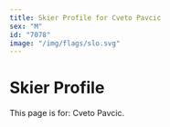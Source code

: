 ```yaml
---
title: Skier Profile for Cveto Pavcic
sex: "M"
id: "7078"
image: "/img/flags/slo.svg" 
---
```


# Skier Profile

This page is for: Cveto Pavcic.
    